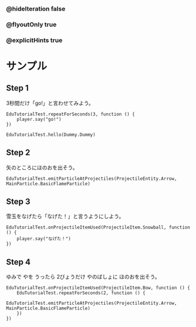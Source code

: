 ### @hideIteration false
### @flyoutOnly true
### @explicitHints true

# サンプル

## Step 1

3秒間だけ「go!」と言わせてみよう。

```block
EduTutorialTest.repeatForSeconds(3, function () {
    player.say("go!")
})
```

```ghost
EduTutorialTest.hello(Dummy.Dummy)
```

## Step 2

矢のところにほのおを出そう。

```block
EduTutorialTest.emitParticleAtProjectiles(ProjectileEntity.Arrow, MainParticle.BasicFlameParticle)
```

## Step 3

雪玉をなげたら「なげた！」と言うようにしよう。

```block
EduTutorialTest.onProjectileItemUsed(ProjectileItem.Snowball, function () {
    player.say("なげた！")
})
```

## Step 4

ゆみで やを うったら 2びょうだけ やのばしょに ほのおを出そう。

```block
EduTutorialTest.onProjectileItemUsed(ProjectileItem.Bow, function () {
    EduTutorialTest.repeatForSeconds(2, function () {
        EduTutorialTest.emitParticleAtProjectiles(ProjectileEntity.Arrow, MainParticle.BasicFlameParticle)
    })
})
```
